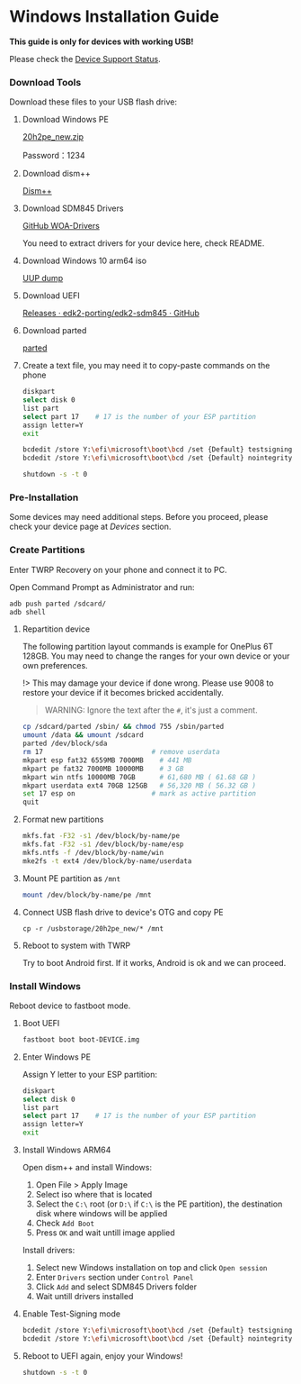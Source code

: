 # Windows Installation Guide

**This guide is only for devices with working USB!**

Please check the [Device Support Status](en/windows/state-frame.html).

### Download Tools

Download these files to your USB flash drive:

1. Download Windows PE
   
   [20h2pe_new.zip](https://pan.baidu.com/s/1Pgaz-bdTiOKFXGAxgYCX6A)
   
   Password：1234
    
2. Download dism++

   [Dism++](https://www.chuyu.me/en/index.html)

3. Download SDM845 Drivers
   
   [GitHub WOA-Drivers](https://github.com/edk2-porting/WOA-Drivers)

   You need to extract drivers for your device here, check README.

4. Download Windows 10 arm64 iso

   [UUP dump](https://uupdump.net/?lang=en-us)

5. Download UEFI

   [Releases · edk2-porting/edk2-sdm845 · GitHub](https://github.com/edk2-porting/edk2-sdm845/releases)

6. Download parted
   
   [parted](https://pwdx.lanzoux.com/iUgSEmkrlmh)

7. Create a text file, you may need it to copy-paste commands on the phone

   ```sh
   diskpart
   select disk 0
   list part
   select part 17    # 17 is the number of your ESP partition
   assign letter=Y
   exit
   
   bcdedit /store Y:\efi\microsoft\boot\bcd /set {Default} testsigning on
   bcdedit /store Y:\efi\microsoft\boot\bcd /set {Default} nointegritychecks on
   
   shutdown -s -t 0
   ```

### Pre-Installation

Some devices may need additional steps. Before you proceed, please check your device page at *Devices* section.

### Create Partitions

Enter TWRP Recovery on your phone and connect it to PC.

Open Command Prompt as Administrator and run:

```sh
adb push parted /sdcard/
adb shell
```

1. Repartition device

   The following partition layout commands is example for OnePlus 6T 128GB. 
   You may need to change the ranges for your own device or your own preferences.

   !> This may damage your device if done wrong. Please use 9008 to restore your device if it becomes bricked accidentally.

   > WARNING: Ignore the text after the `#`, it's just a comment.

   ```sh
   cp /sdcard/parted /sbin/ && chmod 755 /sbin/parted
   umount /data && umount /sdcard
   parted /dev/block/sda
   rm 17                           # remove userdata
   mkpart esp fat32 6559MB 7000MB    # 441 MB
   mkpart pe fat32 7000MB 10000MB    # 3 GB
   mkpart win ntfs 10000MB 70GB      # 61,680 MB ( 61.68 GB )
   mkpart userdata ext4 70GB 125GB   # 56,320 MB ( 56.32 GB )
   set 17 esp on                   # mark as active partition
   quit
   ```

2. Format new partitions

   ```sh
   mkfs.fat -F32 -s1 /dev/block/by-name/pe
   mkfs.fat -F32 -s1 /dev/block/by-name/esp
   mkfs.ntfs -f /dev/block/by-name/win
   mke2fs -t ext4 /dev/block/by-name/userdata
   ```

3. Mount PE partition as `/mnt`

   ```sh
   mount /dev/block/by-name/pe /mnt
   ```

4. Connect USB flash drive to device's OTG and copy PE

   ```
   cp -r /usbstorage/20h2pe_new/* /mnt
   ```

5. Reboot to system with TWRP

   Try to boot Android first. If it works, Android is ok and we can proceed.

### Install Windows

Reboot device to fastboot mode.

1. Boot UEFI

   ```sh
   fastboot boot boot-DEVICE.img
   ```

2. Enter Windows PE

   Assign Y letter to your ESP partition:

   ```sh
   diskpart
   select disk 0
   list part
   select part 17    # 17 is the number of your ESP partition
   assign letter=Y
   exit
   ```

3. Install Windows ARM64
   
   Open dism++ and install Windows:

   1. Open File > Apply Image
   2. Select iso where that is located
   3. Select the `C:\` root (or `D:\` if `C:\` is the PE partition), the destination disk where windows will be applied
   4. Check `Add Boot`
   5. Press `OK` and wait untill image applied
   
   Install drivers:

   1. Select new Windows installation on top and click `Open session`
   2. Enter `Drivers` section under `Control Panel`
   3. Click `Add` and select SDM845 Drivers folder
   4. Wait untill drivers installed

4. Enable Test-Signing mode

   ```sh
   bcdedit /store Y:\efi\microsoft\boot\bcd /set {Default} testsigning on
   bcdedit /store Y:\efi\microsoft\boot\bcd /set {Default} nointegritychecks on
   ```

5. Reboot to UEFI again, enjoy your Windows!

   ```sh
   shutdown -s -t 0
   ```
